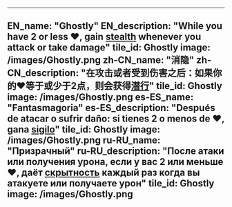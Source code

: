 ---

EN_name: "Ghostly"
EN_description: "While you have 2 or less ❤️, gain <u>stealth</u> whenever you attack or take damage"
tile_id: Ghostly
image: /images/Ghostly.png
zh-CN_name: "消隐"
zh-CN_description: "在攻击或者受到伤害之后：如果你的❤️等于或少于2点，则会获得<u>潜行</u>"
tile_id: Ghostly
image: /images/Ghostly.png
es-ES_name: "Fantasmagoria"
es-ES_description: "Después de atacar o sufrir daño: si tienes 2 o menos de ❤️, gana <u>sigilo</u>"
tile_id: Ghostly
image: /images/Ghostly.png
ru-RU_name: "Призрачный"
ru-RU_description: "После атаки или получения урона, если у вас 2 или меньше ❤️, даёт <u>скрытность</u> каждый раз когда вы атакуете или получаете урон"
tile_id: Ghostly
image: /images/Ghostly.png
---